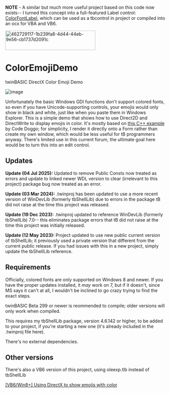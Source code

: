 **NOTE** - A similar but much more useful project based on this code now exists-- I turned this concept into a full-featured Label control: [ColorFontLabel](https://github.com/fafalone/ColorFontLabel), which can be used as a tbcontrol in project or compiled into an ocx for VBA and VB6.

<img width="284" height="61" alt="462729117-1b239fa8-4d44-44eb-9e56-cb1737d2091c" src="https://github.com/user-attachments/assets/8ee9161d-32df-4ab0-82a9-5c37e1d4519c" />


# ColorEmojiDemo
twinBASIC DirectX Color Emoji Demo

![image](https://github.com/fafalone/ColorEmojiDemo/assets/7834493/eb559c48-a58c-4d63-a4bf-084552cbd274)

Unfortunately the basic Windows GDI functions don't support colored fonts, so even if you have Unicode-supporting controls, your emojis would only show in black and white, just like when you paste them in Windows Explorer. This is a simple demo that shows how to use Direct2D and DirectWrite to display emojis in color. It's mostly based on [this C++ example](https://stackoverflow.com/a/71640767/6065864) by Code Doggo; for simplicity, I render it directly onto a Form rather than create my own window, which would be less useful for tB programmers anyway. There's limited use in this current forum, the ultimate goal here would be to turn this into an edit control.

## Updates

**Update (04 Jul 2025):** Updated to remove Public Consts now treated as errors and update to linked newer WDL version to clear (irrelevant to this project) package bug now treated as an error.

**Update (03 Mar 2024):** .twinproj has been updated to use a more recent version of WinDevLib (formerly tbShellLib) due to errors in the package tB did not raise at the time this project was released.

**Update (19 Dec 2023):** .twinproj updated to reference WinDevLib (formerly tbShellLib) 7.0-- this eliminates package errors that tB did not raise at the time this project was initially released.

**Update (12 May 2023):** Project updated to use new public current version of tbShellLib; it previously used a private version that different from the current public release. If you had issues with this in a new project, simply update the tbShellLib reference.

## Requirements

Officially, colored fonts are only supported on Windows 8 and newer. If you have the proper updates installed, it *may* work on 7, but if it doesn't, since MS says it can't at all, I wouldn't be inclined to go crazy trying to find the exact steps.

twinBASIC Beta 299 or newer is reommended to compile; older versions will only work when compiled.

This requires my tbShellLib package, version 4.6.142 or higher, to be added to your project, if you're starting a new one (it's already included in the .twinproj file here). 

There's no external dependencies.

## Other versions

There's also a VB6 version of this project, using oleexp.tlb instead of tbShellLib

[[VB6/Win8+] Using DirectX to show emojis with color](https://www.vbforums.com/showthread.php?899901-VB6-Win8-Using-DirectX-to-show-emojis-with-color)
